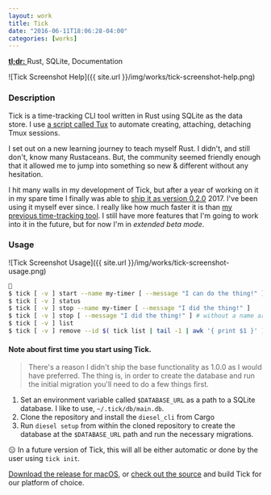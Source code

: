 ```yaml
---
layout: work
title: Tick
date: "2016-06-11T18:06:28-04:00"
categories: [works]
---
```


<a href="https://github.com/rogeruiz/tick" target="_blank">
  <strong>tl;dr:</strong>
</a> Rust, SQLite, Documentation

![Tick Screenshot Help]({{ site.url }}/img/works/tick-screenshot-help.png)

### Description

Tick is a time-tracking CLI tool written in Rust using SQLite as the data store.
I use [a script called Tux][tux] to automate creating, attaching, detaching Tmux
sessions.

[tux]: https://github.com/rogeruiz/.files/blob/master/bin/tux

I set out on a new learning journey to teach myself Rust. I didn't, and still
don't, know many Rustaceans. But, the community seemed friendly enough that it
allowed me to jump into something so new & different without any hesitation.

I hit many walls in my development of Tick, but after a year of working on it in
my spare time I finally was able to [ship it as version 0.2.0][tick-ship] 2017.
I've been using it myself ever since. I really like how much faster it is than
[my previous time-tracking tool][clocker]. I still have more features that I'm
going to work into it in the future, but for now I'm in _extended beta mode_.

[tick-ship]: https://github.com/rogeruiz/tick/releases/v0.2.0
[clocker]: https://github.com/substack/clocker

### Usage

![Tick Screenshot Usage]({{ site.url }}/img/works/tick-screenshot-usage.png)

```sh

$ tick [ -v ] start --name my-timer [ --message "I can do the thing!" ]
$ tick [ -v ] status
$ tick [ -v ] stop --name my-timer [ --message "I did the thing!" ]
$ tick [ -v ] stop [ --message "I did the thing!" ] # without a name argument stops the latest running timer
$ tick [ -v ] list
$ tick [ -v ] remove --id $( tick list | tail -1 | awk '{ print $1 }' ) # delete the latest timer by Timer ID
```

#### Note about first time you start using Tick.

> There's a reason I didn't ship the base functionality as 1.0.0 as I would
> have preferred. The thing is, in order to create the database and run the
> initial migration you'll need to do a few things first.

1. Set an environment variable called `$DATABASE_URL` as a path to a SQLite
   database. I like to use, `~/.tick/db/main.db`.
1. Clone the repository and install the `diesel_cli` from Cargo
1. Run `diesel setup` from within the cloned repository to create the database
   at the `$DATABASE_URL` path and run the necessary migrations.

😑 In a future version of Tick, this will all be either automatic or done by the
user using `tick init`.

[Download the release for macOS][tick-macos], or [check out the source][tick-source]
and build Tick for our platform of choice.

[tick-macos]: https://github.com/rogeruiz/tick/releases/download/v0.2.0/tick-macos
[tick-source]: https://github.com/rogeruiz/tick
